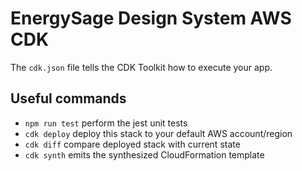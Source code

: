 # EnergySage Design System AWS CDK

The `cdk.json` file tells the CDK Toolkit how to execute your app.

## Useful commands

- `npm run test` perform the jest unit tests
- `cdk deploy` deploy this stack to your default AWS account/region
- `cdk diff` compare deployed stack with current state
- `cdk synth` emits the synthesized CloudFormation template
